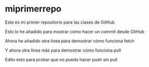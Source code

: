 # miprimerrepo
Este es mi primer repositorio para las clases de GitHub

Esto lo he añadido para mostrar cómo hacer un commit desde GitHub

Ahora he añadido otra línea para demostrar cómo funciona fetch

Y ahora otra línea más para demostrar cómo funciona pull

Edito esto para probar que no puedo hacer push sin pull
